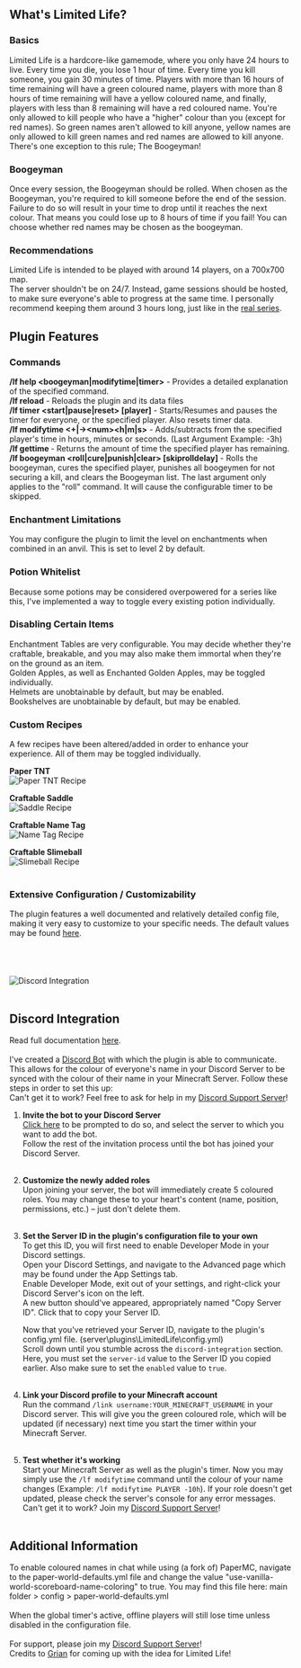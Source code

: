 ## What's Limited Life?
### Basics
Limited Life is a hardcore-like gamemode, where you only have 24 hours to live. Every time you die, you lose 1 hour of time. Every time you kill someone, you gain 30 minutes of time. Players with more than 16 hours of time remaining will have a green coloured name, players with more than 8 hours of time remaining will have a yellow coloured name, and finally, players with less than 8 remaining will have a red coloured name. You're only allowed to kill people who have a "higher" colour than you (except for red names). So green names aren't allowed to kill anyone, yellow names are only allowed to kill green names and red names are allowed to kill anyone. There's one exception to this rule; The Boogeyman!

### Boogeyman
Once every session, the Boogeyman should be rolled. When chosen as the Boogeyman, you're required to kill someone before the end of the session. Failure to do so will result in your time to drop until it reaches the next colour. That means you could lose up to 8 hours of time if you fail! You can choose whether red names may be chosen as the boogeyman.

### Recommendations
Limited Life is intended to be played with around 14 players, on a 700x700 map.  
The server shouldn't be on 24/7. Instead, game sessions should be hosted, to make sure everyone's able to progress at the same time. I personally recommend keeping them around 3 hours long, just like in the [real series](https://youtu.be/gzaIHdjLIyM).

## Plugin Features
### Commands
**/lf help <boogeyman|modifytime|timer>** - Provides a detailed explanation of the specified command.  
**/lf reload** - Reloads the plugin and its data files  
**/lf timer <start|pause|reset> [player]** - Starts/Resumes and pauses the timer for everyone, or the specified player. Also resets timer data.  
**/lf modifytime <player> <+|->\<num><h|m|s>** - Adds/subtracts from the specified player's time in hours, minutes or seconds. (Last Argument Example: -3h)  
**/lf gettime <player>** - Returns the amount of time the specified player has remaining.  
**/lf boogeyman <roll|cure|punish|clear> [skiprolldelay]** - Rolls the boogeyman, cures the specified player, punishes all boogeymen for not securing a kill, and clears the Boogeyman list. The last argument only applies to the "roll" command. It will cause the configurable timer to be skipped.  

### Enchantment Limitations
You may configure the plugin to limit the level on enchantments when combined in an anvil. This is set to level 2 by default.  

### Potion Whitelist
Because some potions may be considered overpowered for a series like this, I've implemented a way to toggle every existing potion individually.  

### Disabling Certain Items
Enchantment Tables are very configurable. You may decide whether they're craftable, breakable, and you may also make them immortal when they're on the ground as an item.  
Golden Apples, as well as Enchanted Golden Apples, may be toggled individually.  
Helmets are unobtainable by default, but may be enabled.  
Bookshelves are unobtainable by default, but may be enabled.  

### Custom Recipes
A few recipes have been altered/added in order to enhance your experience. All of them may be toggled individually.  

**Paper TNT**  
![Paper TNT Recipe](https://user-images.githubusercontent.com/75913945/234309242-83ae0653-676e-42b1-83a8-0616b5f855ac.png)  

**Craftable Saddle**  
![Saddle Recipe](https://user-images.githubusercontent.com/75913945/234309266-198b2ea0-4e93-4d2c-941e-61c507c7d06d.png)  

**Craftable Name Tag**  
![Name Tag Recipe](https://user-images.githubusercontent.com/75913945/234309304-ab1f3d50-8eb1-4746-9b67-4ae3dfe1c044.png)  

**Craftable Slimeball**  
![Slimeball Recipe](https://user-images.githubusercontent.com/75913945/234308028-8ef70336-254f-4a8f-9e81-840d4eb488f2.png)  
<br>  
### Extensive Configuration / Customizability
The plugin features a well documented and relatively detailed config file, making it very easy to customize to your specific needs. The default values may be found [here](https://github.com/RowwYourBoat/LimitedLife/blob/master/src/main/resources/config.yml).
<br>
<br>
<br>
<br>
<br>
![Discord Integration](https://cdn.discordapp.com/attachments/1131903425123196968/1162355139248672860/discord-banner.png?ex=653ba294&is=65292d94&hm=e7b4f6680e7e12cf239c7acffbd3b14696faff12a43d7e7fe350d7220047ceda&)
<br>
<br>
## Discord Integration
Read full documentation [here](https://github.com/RowwYourBoat/LimitedLifeIntegration). <br> <br>
I've created a [Discord Bot](https://github.com/RowwYourBoat/LimitedLifeIntegration) with which the plugin is able to communicate.
This allows for the colour of everyone's name in your Discord Server to be synced with the colour of their name in your Minecraft Server.
Follow these steps in order to set this up: <br>
Can't get it to work? Feel free to ask for help in my [Discord Support Server](https://www.discord.gg/phJHjvrdE5)!

1. **Invite the bot to your Discord Server** <br>
    [Click here](https://discord.com/api/oauth2/authorize?client_id=1160212770382430328&permissions=268435456&scope=bot%20applications.commands) to be prompted to do so, and
    select the server to which you want to add the bot. <br>
    Follow the rest of the invitation process until the bot has joined your Discord Server. <br> <br>

2. **Customize the newly added roles** <br>
   Upon joining your server, the bot will immediately create 5 coloured roles. You may change these to your heart's content (name, position, permissions, etc.) – just don't delete them. <br> <br>

3. **Set the Server ID in the plugin's configuration file to your own** <br>
    To get this ID, you will first need to enable Developer Mode in your Discord settings. <br>
    Open your Discord Settings, and navigate to the Advanced page which may be found under the App Settings tab. <br>
    Enable Developer Mode, exit out of your settings, and right-click your Discord Server's icon on the left. <br>
    A new button should've appeared, appropriately named "Copy Server ID". Click that to copy your Server ID. <br>
    
    Now that you've retrieved your Server ID, navigate to the plugin's config.yml file. (server\plugins\LimitedLife\config.yml) <br>
    Scroll down until you stumble across the `discord-integration` section. Here, you must set the `server-id` value to the Server ID you copied earlier.
    Also make sure to set the `enabled` value to `true`. <br> <br>

4. **Link your Discord profile to your Minecraft account** <br>
   Run the command `/link username:YOUR_MINECRAFT_USERNAME` in your Discord server. This will give you the green coloured role,
   which will be updated (if necessary) next time you start the timer within your Minecraft Server. <br> <br>

5. **Test whether it's working** <br>
   Start your Minecraft Server as well as the plugin's timer. Now you may simply use the `/lf modifytime` command until the colour of your name changes (Example: `/lf modifytime PLAYER -10h`).
   If your role doesn't get updated, please check the server's console for any error messages. Can't get it to work? Join my [Discord Support Server](https://www.discord.gg/phJHjvrdE5)! <br> <br>

## Additional Information
To enable coloured names in chat while using (a fork of) PaperMC, navigate to the paper-world-defaults.yml file and change the value "use-vanilla-world-scoreboard-name-coloring" to true. You may find this file here: main folder > config > paper-world-defaults.yml  
<br>
When the global timer's active, offline players will still lose time unless disabled in the configuration file.  
<br>
For support, please join my [Discord Support Server](https://discord.com/invite/phJHjvrdE5)!
<br>
Credits to [Grian](https://youtu.be/gzaIHdjLIyM) for coming up with the idea for Limited Life!
